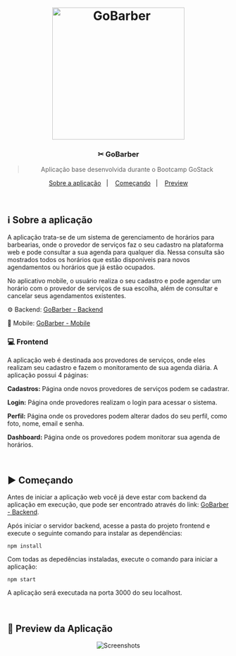 <h1 align="center">
  <image src="https://github.com/lucasiori/gobarber-frontend/blob/master/.github/gobarber-frontend.png" alt="GoBarber" height="300" />
</h1>

<h3 align="center">✂ GoBarber</h3>

<blockquote align="center">Aplicação base desenvolvida durante o Bootcamp GoStack</blockquote>

<p align="center">
  <a href="#sobre-aplicacao">Sobre a aplicação</a>&nbsp;&nbsp;&nbsp;|&nbsp;&nbsp;&nbsp;
  <a href="#comecando">Começando</a>&nbsp;&nbsp;&nbsp;|&nbsp;&nbsp;&nbsp;
  <a href="#preview">Preview</a>
</p>

<br />

<h2 id="sobre-aplicacao">ℹ Sobre a aplicação</h2>
<p>A aplicação trata-se de um sistema de gerenciamento de horários para barbearias, onde o provedor de serviços faz o seu cadastro 
na plataforma web e pode consultar a sua agenda para qualquer dia. Nessa consulta são mostrados todos os horários que estão disponíveis
para novos agendamentos ou horários que já estão ocupados.</p>
<p>No aplicativo mobile, o usuário realiza o seu cadastro e pode agendar um horário com o provedor de serviços de sua escolha, além de consultar e cancelar seus agendamentos existentes.</p>
<p>⚙ Backend: <a href="https://github.com/lucasiori/gobarber-backend">GoBarber - Backend</a></p>
<p>📱 Mobile: <a href="https://github.com/lucasiori/gobarber-mobile">GoBarber - Mobile</a></p>
<p>
  <h3>💻 Frontend</h3>
  <p>A aplicação web é destinada aos provedores de serviços, onde eles realizam seu cadastro e fazem o monitoramento de sua agenda
  diária. A aplicação possui 4 páginas:</p>
  <p><strong>Cadastros:</strong> Página onde novos provedores de serviços podem se cadastrar.</p>
  <p><strong>Login:</strong> Página onde provedores realizam o login para acessar o sistema.</p>
  <p><strong>Perfil:</strong> Página onde os provedores podem alterar dados do seu perfil, como foto, nome, email e senha.</p>
  <p><strong>Dashboard:</strong> Página onde os provedores podem monitorar sua agenda de horários.</p>
</p>

<br /> 

<h2 id="comecando">▶ Começando</h2>

<p>Antes de iniciar a aplicação web você já deve estar com backend da aplicação em execução, que pode ser encontrado através do link: 
<a href="https://github.com/lucasiori/gobarber-backend">GoBarber - Backend</a>.</p>
<p>Após iniciar o servidor backend, acesse a pasta do projeto frontend e execute o seguinte comando para instalar as dependências:</p>
<p><code>npm install</code></p>
<p>Com todas as depedências instaladas, execute o comando para iniciar a aplicação:</p>
<p><code>npm start</code></p>
<p>A aplicação será executada na porta 3000 do seu localhost.</p>

<br />

<h2 id="preview">👀 Preview da Aplicação</h2>

<p align="center">
  <image src="https://github.com/lucasiori/gobarber-frontend/blob/master/.github/pages-screenshot.png" alt="Screenshots" />
</p>
